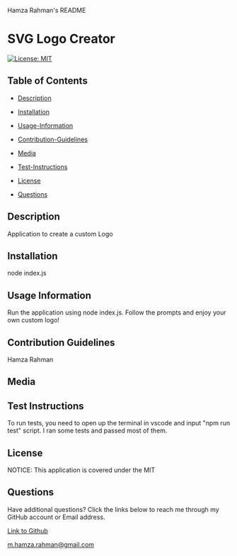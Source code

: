 Hamza Rahman's README

 # SVG Logo Creator

[![License: MIT](https://img.shields.io/badge/License-MIT-yellow.svg)](https://opensource.org/licenses/MIT)

## Table of Contents

 * [Description](#description)

 * [Installation](#installation)

 * [Usage-Information](#usage-information)

 * [Contribution-Guidelines](#contribution-guidelines)

 * [Media](#Media)

 * [Test-Instructions](#test-instructions)

 * [License](#license)

 * [Questions](#questions)

## Description

Application to create a custom Logo

## Installation

node index.js

## Usage Information

Run the application using node index.js. Follow the prompts and enjoy your own custom logo!

## Contribution Guidelines

Hamza Rahman

## Media


## Test Instructions

To run tests, you need to open up the terminal in vscode and input "npm run test" script. I ran some tests and passed most of them.

## License

NOTICE: This application is covered under the MIT

## Questions

Have additional questions? Click the links below to reach me through my GitHub account or Email address.

[Link to Github](https://github.com/Hamzar19)

<a href="mailto:m.hamza.rahman@gmail.com">m.hamza.rahman@gmail.com</a>

